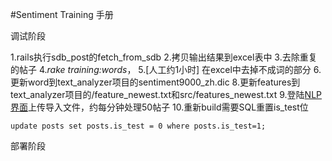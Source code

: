 #Sentiment Training 手册

调试阶段

1.rails执行sdb_post的fetch_from_sdb
2.拷贝输出结果到excel表中
3.去除重复的帖子
4._rake training:words_，
5.[人工约1小时] 在excel中去掉不成词的部分
6.更新word到text_analyzer项目的sentiment9000_zh.dic
8.更新features到text_analyzer项目的/feature_newest.txt和src/features_newest.txt
9.登陆[NLP界面](http://176.32.90.31:3000/)上传导入文件，约每分钟处理50帖子
10.重新build需要SQL重置is_test位
````
update posts set posts.is_test = 0 where posts.is_test=1;
````

部署阶段

